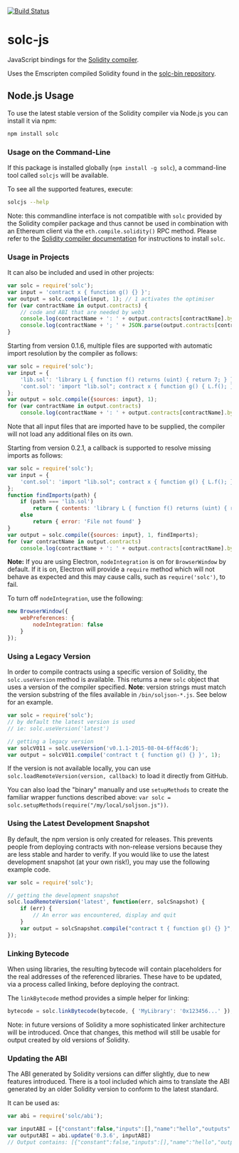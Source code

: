 [![Build Status](https://travis-ci.org/ethereum/solc-js.svg?branch=master)](https://travis-ci.org/ethereum/solc-js)

# solc-js
JavaScript bindings for the [Solidity compiler](https://github.com/ethereum/solidity).

Uses the Emscripten compiled Solidity found in the [solc-bin repository](https://github.com/ethereum/solc-bin).

## Node.js Usage

To use the latest stable version of the Solidity compiler via Node.js you can install it via npm:

```bash
npm install solc
```

### Usage on the Command-Line

If this package is installed globally (`npm install -g solc`), a command-line tool called `solcjs` will be available.

To see all the supported features, execute:

```bash
solcjs --help
```

Note: this commandline interface is not compatible with `solc` provided by the Solidity compiler package and thus cannot be
used in combination with an Ethereum client via the `eth.compile.solidity()` RPC method. Please refer to the
[Solidity compiler documentation](https://solidity.readthedocs.io/) for instructions to install `solc`.

### Usage in Projects

It can also be included and used in other projects:

```javascript
var solc = require('solc');
var input = 'contract x { function g() {} }';
var output = solc.compile(input, 1); // 1 activates the optimiser
for (var contractName in output.contracts) {
	// code and ABI that are needed by web3
	console.log(contractName + ': ' + output.contracts[contractName].bytecode);
	console.log(contractName + '; ' + JSON.parse(output.contracts[contractName].interface));
}
```

Starting from version 0.1.6, multiple files are supported with automatic import resolution by the compiler as follows:

```javascript
var solc = require('solc');
var input = {
	'lib.sol': 'library L { function f() returns (uint) { return 7; } }',
	'cont.sol': 'import "lib.sol"; contract x { function g() { L.f(); } }'
};
var output = solc.compile({sources: input}, 1);
for (var contractName in output.contracts)
	console.log(contractName + ': ' + output.contracts[contractName].bytecode);
```

Note that all input files that are imported have to be supplied, the compiler will not load any additional files on its own.

Starting from version 0.2.1, a callback is supported to resolve missing imports as follows:

```javascript
var solc = require('solc');
var input = {
	'cont.sol': 'import "lib.sol"; contract x { function g() { L.f(); } }'
};
function findImports(path) {
	if (path === 'lib.sol')
		return { contents: 'library L { function f() returns (uint) { return 7; } }' }
	else
		return { error: 'File not found' }
}
var output = solc.compile({sources: input}, 1, findImports);
for (var contractName in output.contracts)
	console.log(contractName + ': ' + output.contracts[contractName].bytecode);
```

**Note:**
If you are using Electron, `nodeIntegration` is on for `BrowserWindow` by default. If it is on, Electron will provide a `require` method which will not behave as expected and this may cause calls, such as `require('solc')`, to fail.

To turn off `nodeIntegration`, use the following:

```javascript
new BrowserWindow({
	webPreferences: {
		nodeIntegration: false
	}
});
```

### Using a Legacy Version

In order to compile contracts using a specific version of Solidity, the `solc.useVersion` method is available. This returns a new `solc` object that uses a version of the compiler specified. **Note**: version strings must match the version substring of the files available in `/bin/soljson-*.js`. See below for an example.

```javascript
var solc = require('solc');
// by default the latest version is used
// ie: solc.useVersion('latest')

// getting a legacy version
var solcV011 = solc.useVersion('v0.1.1-2015-08-04-6ff4cd6');
var output = solcV011.compile('contract t { function g() {} }', 1);
```

If the version is not available locally, you can use `solc.loadRemoteVersion(version, callback)` to load it directly from GitHub.

You can also load the "binary" manually and use `setupMethods` to create the familiar wrapper functions described above:
`var solc = solc.setupMethods(require("/my/local/soljson.js"))`.

### Using the Latest Development Snapshot

By default, the npm version is only created for releases. This prevents people from deploying contracts with non-release versions because they are less stable and harder to verify. If you would like to use the latest development snapshot (at your own risk!), you may use the following example code.

```javascript
var solc = require('solc');

// getting the development snapshot
solc.loadRemoteVersion('latest', function(err, solcSnapshot) {
	if (err) {
		// An error was encountered, display and quit
	}
	var output = solcSnapshot.compile("contract t { function g() {} }", 1);
});
```

### Linking Bytecode

When using libraries, the resulting bytecode will contain placeholders for the real addresses of the referenced libraries. These have to be updated, via a process called linking, before deploying the contract.

The `linkBytecode` method provides a simple helper for linking:

```javascript
bytecode = solc.linkBytecode(bytecode, { 'MyLibrary': '0x123456...' });
```

Note: in future versions of Solidity a more sophisticated linker architecture will be introduced.  Once that changes, this method will still be usable for output created by old versions of Solidity.

### Updating the ABI

The ABI generated by Solidity versions can differ slightly, due to new features introduced.  There is a tool included which aims to translate the ABI generated by an older Solidity version to conform to the latest standard.

It can be used as:
```javascript
var abi = require('solc/abi');

var inputABI = [{"constant":false,"inputs":[],"name":"hello","outputs":[{"name":"","type":"string"}],"payable":false,"type":"function"}];
var outputABI = abi.update('0.3.6', inputABI)
// Output contains: [{"constant":false,"inputs":[],"name":"hello","outputs":[{"name":"","type":"string"}],"payable":true,"type":"function"},{"type":"fallback","payable":true}]

```
